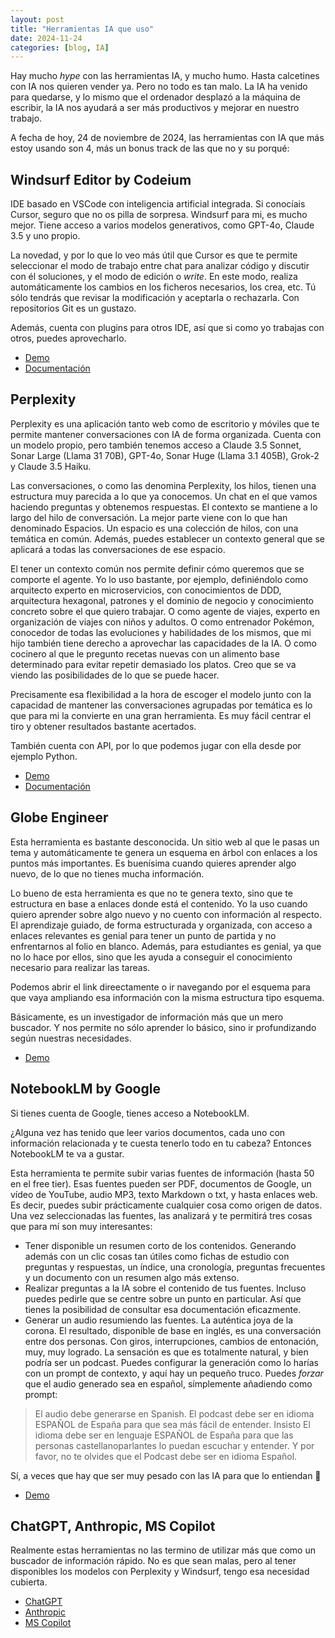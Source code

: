 ```yaml
---
layout: post
title: "Herramientas IA que uso"
date: 2024-11-24
categories: [blog, IA]
---
```


Hay mucho _hype_ con las herramientas IA, y mucho humo. Hasta calcetines con IA nos quieren vender ya. Pero no todo es tan malo. La IA ha venido para quedarse, y lo mismo que el ordenador desplazó a la máquina de escribir, la IA nos ayudará a ser más productivos y mejorar en nuestro trabajo.

A fecha de hoy, 24 de noviembre de 2024, las herramientas con IA que más estoy usando son 4, más un bonus track de las que no y su porqué:

## Windsurf Editor by Codeium

IDE basado en VSCode con inteligencia artificial integrada. Si conocíais Cursor, seguro que no os pilla de sorpresa. Windsurf para mi, es mucho mejor. Tiene acceso a varios modelos generativos, como GPT-4o, Claude 3.5 y uno propio.

La novedad, y por lo que lo veo más útil que Cursor es que te permite seleccionar el modo de trabajo entre chat para analizar código y discutir con él soluciones, y el modo de edición o _write_. En este modo, realiza automáticamente los cambios en los ficheros necesarios, los crea, etc. Tú sólo tendrás que revisar la modificación y aceptarla o rechazarla. Con repositorios Git es un gustazo.

Además, cuenta con plugins para otros IDE, así que si como yo trabajas con otros, puedes aprovecharlo.

- [Demo](https://www.codeium.com/windsurf-editor)
- [Documentación](https://www.codeium.com/windsurf-editor/docs)

## Perplexity

Perplexity es una aplicación tanto web como de escritorio y móviles que te permite mantener conversaciones con IA de forma organizada. Cuenta con un modelo propio, pero también tenemos acceso a Claude 3.5 Sonnet, Sonar Large (Llama 31 70B), GPT-4o, Sonar Huge (Llama 3.1 405B), Grok-2 y Claude 3.5 Haiku.

Las conversaciones, o como las denomina Perplexity, los hilos, tienen una estructura muy parecida a lo que ya conocemos. Un chat en el que vamos haciendo preguntas y obtenemos respuestas. El contexto se mantiene a lo largo del hilo de conversación. La mejor parte viene con lo que han denominado Espacios. Un espacio es una colección de hilos, con una temática en común. Además, puedes establecer un contexto general que se aplicará a todas las conversaciones de ese espacio.

El tener un contexto común nos permite definir cómo queremos que se comporte el agente. Yo lo uso bastante, por ejemplo, definiéndolo como arquitecto experto en microservicios, con conocimientos de DDD, arquitectura hexagonal, patrones y el dominio de negocio y conocimiento concreto sobre el que quiero trabajar. O como agente de viajes, experto en organización de viajes con niños y adultos. O como entrenador Pokémon, conocedor de todas las evoluciones y habilidades de los mismos, que mi hijo también tiene derecho a aprovechar las capacidades de la IA. O como cocinero al que le pregunto recetas nuevas con un alimento base determinado para evitar repetir demasiado los platos. Creo que se va viendo las posibilidades de lo que se puede hacer.

Precisamente esa flexibilidad a la hora de escoger el modelo junto con la capacidad de mantener las conversaciones agrupadas por temática es lo que para mi la convierte en una gran herramienta. Es muy fácil centrar el tiro y obtener resultados bastante acertados.

También cuenta con API, por lo que podemos jugar con ella desde por ejemplo Python.

- [Demo](https://perplexity.ai/)
- [Documentación](https://perplexity.ai/docs)

## Globe Engineer

Esta herramienta es bastante desconocida. Un sitio web al que le pasas un tema y automáticamente te genera un esquema en árbol con enlaces a los puntos más importantes. Es buenísima cuando quieres aprender algo nuevo, de lo que no tienes mucha información.

Lo bueno de esta herramienta es que no te genera texto, sino que te estructura en base a enlaces donde está el contenido. Yo la uso cuando quiero aprender sobre algo nuevo y no cuento con información al respecto. El aprendizaje guiado, de forma estructurada y organizada, con acceso a enlaces relevantes es genial para tener un punto de partida y no enfrentarnos al folio en blanco. Además, para estudiantes es genial, ya que no lo hace por ellos, sino que les ayuda a conseguir el conocimiento necesario para realizar las tareas.

Podemos abrir el link direectamente o ir navegando por el esquema para que vaya ampliando esa información con la misma estructura tipo esquema.

Básicamente, es un investigador de información más que un mero buscador. Y nos permite no sólo aprender lo básico, sino ir profundizando según nuestras necesidades.

- [Demo](https://explorer.globe.engineer/)

## NotebookLM by Google

Si tienes cuenta de Google, tienes acceso a NotebookLM.

¿Alguna vez has tenido que leer varios documentos, cada uno con información relacionada y te cuesta tenerlo todo en tu cabeza? Entonces NotebookLM te va a gustar.

Esta herramienta te permite subir varias fuentes de información (hasta 50 en el free tier). Esas fuentes pueden ser PDF, documentos de Google, un vídeo de YouTube, audio MP3, texto Markdown o txt, y hasta enlaces web. Es decir, puedes subir prácticamente cualquier cosa como origen de datos. Una vez seleccionadas las fuentes, las analizará y te permitirá tres cosas que para mí son muy interesantes:

- Tener disponible un resumen corto de los contenidos. Generando además con un clic cosas tan útiles como fichas de estudio con preguntas y respuestas, un índice, una cronología, preguntas frecuentes y un documento con un resumen algo más extenso.
- Realizar preguntas a la IA sobre el contenido de tus fuentes. Incluso puedes pedirle que se centre sobre un punto en particular. Así que tienes la posibilidad de consultar esa documentación eficazmente.
- Generar un audio resumiendo las fuentes. La auténtica joya de la corona. El resultado, disponible de base en inglés, es una conversación entre dos personas. Con giros, interrupciones, cambios de entonación, muy, muy logrado. La sensación es que es totalmente natural, y bien podría ser un podcast. Puedes configurar la generación como lo harías con un prompt de contexto, y aquí hay un pequeño truco. Puedes _forzar_ que el audio generado sea en español, símplemente añadiendo como prompt:

> El audio debe generarse en Spanish. El podcast debe ser en idioma ESPAÑOL de España para que sea más fácil de entender. Insisto El idioma debe ser en lenguaje ESPAÑOL de España para que las personas castellanoparlantes lo puedan escuchar y entender. Y por favor, no te olvides que el Podcast debe ser en idioma Español.

Sí, a veces que hay que ser muy pesado con las IA para que lo entiendan 🤣

- [Demo](https://notebooklm.google/)

## ChatGPT, Anthropic, MS Copilot

Realmente estas herramientas no las termino de utilizar más que como un buscador de información rápido. No es que sean malas, pero al tener disponibles los modelos con Perplexity y Windsurf, tengo esa necesidad cubierta.

- [ChatGPT](https://chat.openai.com/)
- [Anthropic](https://www.anthropic.com/)
- [MS Copilot](https://www.microsoft.com/en-us/microsoft-365/microsoft-copilot)